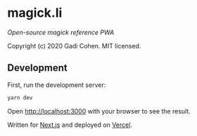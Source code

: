 # magick.li

*Open-source magick reference PWA*

Copyright (c) 2020 Gadi Cohen.  MIT licensed.

## Development

First, run the development server:

```bash
yarn dev
```

Open [http://localhost:3000](http://localhost:3000) with your browser to see the result.

Written for [Next.js](https://nextjs.org/) and deployed on [Vercel](https://vercel.com/).
